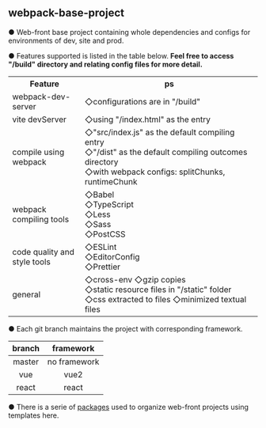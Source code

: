 ## webpack-base-project

● Web-front base project containing whole dependencies and configs for environments of dev, site and prod.

● Features supported is listed in the table below. <b>Feel free to access "/build" directory and relating config files for more detail.</b>

<table>
<tr>
<th>Feature</th>
<th>ps</th>
</tr>
<tr>
<td> webpack-dev-server </td>
<td> ◇configurations are in "/build"  </td>
</tr>
<tr>
<td> vite devServer </td>
<td> ◇using "/index.html" as the entry  </td>
</tr>
<tr>
<td> compile using webpack  </td>
<td>
◇"src/index.js" as the default compiling entry<br>
◇"/dist" as the default compiling outcomes directory<br>
◇with webpack configs: splitChunks, runtimeChunk  <br>
</td>
</tr>
<tr>
<td> webpack compiling tools</td>
<td>
◇Babel <br>
◇TypeScript <br>
◇Less<br>
◇Sass<br>
◇PostCSS<br>
</td>
</tr>
<tr>
<td> code quality and style tools </td>
<td> 
◇ESLint<br>
◇EditorConfig<br>
◇Prettier<br>
</td>
</tr>
<tr>
<td> general </td>
<td>
◇cross-env
◇gzip copies<br>
◇static resource files in "/static" folder
◇css extracted to files
◇minimized textual files
</td>
</tr>
</table>

● Each git branch maintains the project with corresponding framework.

| branch |  framework   |
| :----: | :----------: |
| master | no framework |
|  vue   |     vue2     |
| react  |    react     |

● There is a serie of [packages](https://github.com/congzhou09/webpack-base-project/blob/master/package/README.md) used to organize web-front projects using templates here.
